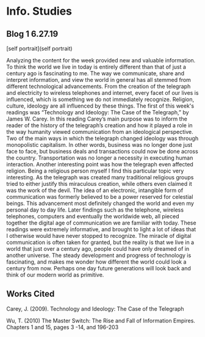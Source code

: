 # Info. Studies 
## Blog 1 6.27.19

  [self portrait](self portrait)
  
  Analyzing the content for the week provided new and valuable information. To think the world we live in today is entirely different than that of just a century ago is fascinating to me. The way we communicate, share and interpret information, and view the world in general has all stemmed from different technological advancements. From the creation of the telegraph and electricity to wireless telephones and internet, every facet of our lives is influenced, which is something we do not immediately recognize. Religion, culture, ideology are all influenced by these things.
  The first of this week's readings was “Technology and Ideology: The Case of the Telegraph,” by James W. Carey. In this reading Carey’s main purpose was to inform the reader of the history of the telegraph’s creation and how it played a role in the way humanity viewed communication from an ideological perspective. Two of the main ways in which the telegraph changed ideology was through monopolistic capitalism. In other words, business was no longer done just face to face, but business deals and transactions could now be done across the country. Transportation was no longer a necessity in executing human interaction. Another interesting point was how the telegraph even affected religion. Being a religious person myself I find this particular topic very interesting. As the telegraph was created many traditional religious groups tried to either justify this miraculous creation, while others even claimed it was the work of the devil. The idea of an electronic, intangible form of communication was formerly believed to be a power reserved for celestial beings. This advancement most definitely changed the world and even my personal day to day life. Later findings such as the telephone, wireless telephones, computers and eventually the worldwide web, all pieced together the digital age of communication we are familiar with today.
     These readings were extremely informative, and brought to light a lot of ideas that I otherwise would have never stopped to recognize. The miracle of digital communication is often taken for granted, but the reality is that we live in a world that just over a century ago, people could have only dreamed of in another universe. The steady development and progress of technology is fascinating, and makes me wonder how different the world could look a century from now. Perhaps one day future generations will look back and think of our modern world as primitive.

## Works Cited
Carey, J. (2009). Technology and Ideology: The Case of the Telegraph

Wu, T. (2010) The Master Switch: The Rise and Fall of Information Empires. Chapters 1 and 15, pages 3 -14, and 196-203

